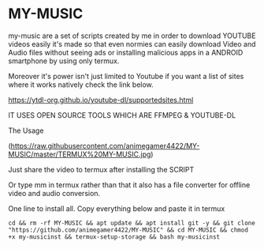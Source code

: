 # MY-MUSIC
my-music are a set of scripts created by me in order to download YOUTUBE videos easily it's made so that even normies can easily download Video and Audio files without seeing ads or installing malicious apps in a ANDROID smartphone by using only termux.

Moreover it's power isn't just limited to Youtube if you want a list of sites where it works natively check the link below.

https://ytdl-org.github.io/youtube-dl/supportedsites.html

IT USES OPEN SOURCE TOOLS WHICH ARE FFMPEG & YOUTUBE-DL

The Usage 

(https://raw.githubusercontent.com/animegamer4422/MY-MUSIC/master/TERMUX%20MY-MUSIC.jpg)

Just share the video to termux after installing the SCRIPT

Or type mm in termux rather than that it also has a file converter for offline video and audio conversion.

One line to install all.
Copy everything below and paste it in termux

```
cd && rm -rf MY-MUSIC && apt update && apt install git -y && git clone "https://github.com/animegamer4422/MY-MUSIC" && cd MY-MUSIC && chmod +x my-musicinst && termux-setup-storage && bash my-musicinst
```
